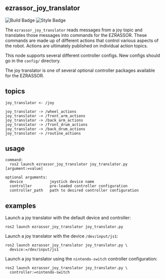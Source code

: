 ezrassor_joy_translator
---------------------
![Build Badge](https://github.com/FlaSpaceInst/ezrassor_joy_translator/workflows/Build/badge.svg) ![Style Badge](https://img.shields.io/badge/Code%20Style-black-000000.svg)

The `ezrassor_joy_translator` reads messages from a joy topic and translates those messages into commands for the EZRASSOR. These commands are made up of different actions that control various aspects of the robot. Actions are ultimately published on individual action topics.

This node supports several different controller configs. New configs should go in the `config/` directory.

The joy translator is one of several optional controller packages available for the EZRASSOR.

topics
------
```
joy_translator <- /joy

joy_translator -> /wheel_actions
joy_translator -> /front_arm_actions
joy_translator -> /back_arm_actions
joy_translator -> /front_drum_actions
joy_translator -> /back_drum_actions
joy_translator -> /routine_actions
```

usage
-----
```
command:
  ros2 launch ezrassor_joy_translator joy_translator.py [argument:=value]

optional arguments:
  device            joystick device name
  controller        pre-loaded controller configuration
  controller_path   path to desired controller configuration
```

examples
--------
Launch a joy translator with the default device and controller:
```
ros2 launch ezrassor_joy_translator joy_translator.py
```

Launch a joy translator with the device `/dev/input/js1`:
```
ros2 launch ezrassor_joy_translator joy_translator.py \
  device:=/dev/input/js1
```

Launch a joy translator using the `nintendo-switch` controller configuration:
```
ros2 launch ezrassor_joy_translator joy_translator.py \
  controller:=nintendo-switch
```
